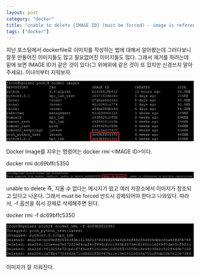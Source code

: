 ```yaml
---
layout: post
category: "docker"
title: "unable to delete {IMAGE ID} (must be forced) - image is referenced in multiple repositories"
tags: ["docker"]
---
```


지난 포스팅에서 dockerfile로 이미지를 작성하는 법에 대해서 알아봤는데 그러다보니 잘못 만들어진 이미지들도 많고 필요없어진 이미지들도 많다. 그래서 제거를 하려는데 밑에 보면 IMAGE ID가 같은 것이 있다(그 위에위에 같은 것이 또 있지만 신경쓰지 말아주세요).  이녀석부터 지워보자.

<img src="https://github.com/P00HP00H/P00HP00H.github.io/blob/master/img/docker/30.JPG?raw=true" width="px">

Docker Image를 지우는 명령어는 docker rmi \<IMAGE ID\>이다.

docker rmi dc69bffc5350

<img src="https://github.com/P00HP00H/P00HP00H.github.io/blob/master/img/docker/31.JPG?raw=true" width="750px">

unable to delete 즉, 지울 수 없다는 메시지가 떴고 여러 저장소에서 이미지가 참조되고 있다고 나온다. 그래서 must be forced 반드시 강제되어야 한다고 나와있다. 따라서, -f 옵션을 줘서 강제로 삭제해주면 된다.

docker rmi -f dc69bffc5350

<img src="https://github.com/P00HP00H/P00HP00H.github.io/blob/master/img/docker/32.JPG?raw=true" width="px">

이미지가 잘 지워진다.



